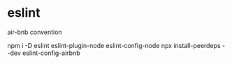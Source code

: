 # eslint
air-bnb convention

npm i -D eslint eslint-plugin-node eslint-config-node
npx install-peerdeps --dev eslint-config-airbnb
